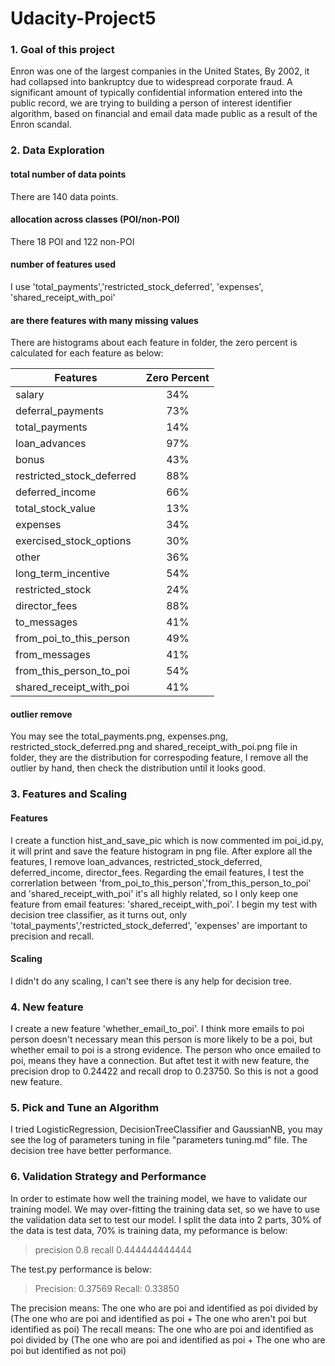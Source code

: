 # Udacity-Project5

### 1. Goal of this project

Enron was one of the largest companies in the United States,
By 2002, it had collapsed into bankruptcy due to widespread corporate fraud.
A significant amount of typically confidential information entered into the public record,
we are trying to building a person of interest identifier algorithm,
based on financial and email data made public as a result of the Enron scandal.

### 2. Data Exploration

#### total number of data points

There are 140 data points.

#### allocation across classes (POI/non-POI)

There 18 POI and 122 non-POI

#### number of features used

I use 'total_payments','restricted_stock_deferred', 'expenses', 'shared_receipt_with_poi'

#### are there features with many missing values

There are histograms about each feature in folder, the zero percent is calculated for each feature as below:

| Features      | Zero Percent  |
| ------------- |:-------------:|
| salary        | 34%   |
| deferral_payments| 73%      |
| total_payments | 14%      |
| loan_advances | 97%     |
| bonus | 43%      |
| restricted_stock_deferred |88%     |
| deferred_income | 66%      |
| total_stock_value | 13%     |
| expenses | 34%      |
| exercised_stock_options | 30%     |
| other | 36%      |
| long_term_incentive |54%     |
| restricted_stock | 24%      |
| director_fees | 88%      |
| to_messages | 41%      |
| from_poi_to_this_person |49%     |
| from_messages | 41%     |
| from_this_person_to_poi | 54%     |
| shared_receipt_with_poi | 41%      |

#### outlier remove

You may see the total_payments.png, expenses.png, restricted_stock_deferred.png
and shared_receipt_with_poi.png file in folder, they are the distribution for correspoding
feature, I remove all the outlier by hand, then check the distribution until it looks good.


### 3. Features and Scaling

#### Features

I create a function hist_and_save_pic which is now commented im poi_id.py, it will print and save
the feature histogram in png file. After explore all the features, I remove loan_advances,
restricted_stock_deferred, deferred_income, director_fees. Regarding the email features, I test
the correrlation between 'from_poi_to_this_person','from_this_person_to_poi' and 'shared_receipt_with_poi'
it's all highly related, so I only keep one feature from email features: 'shared_receipt_with_poi'.
I begin my test with decision tree classifier, as it turns out, only 'total_payments','restricted_stock_deferred', 'expenses'
are important to precision and recall.


#### Scaling

I didn't do any scaling, I can't see there is any help for decision tree.

### 4. New feature

I create a new feature 'whether_email_to_poi'. I think more emails to poi person
doesn't necessary mean this person is more likely to be a poi, but whether email
to poi is a strong evidence. The person who once emailed to poi, means they have a connection.
But aftet test it with new feature, the precision drop to 0.24422 and recall drop to 0.23750.
So this is not a good new feature.


### 5. Pick and Tune an Algorithm

I tried LogisticRegression, DecisionTreeClassifier and GaussianNB, you may see
the log of parameters tuning in file "parameters tuning.md" file. The decision tree
have better performance.

### 6. Validation Strategy and Performance

In order to estimate how well the training model, we have to validate our training model.
We may over-fitting the training data set, so we have to use the validation data set
to test our model. I split the data into 2 parts, 30% of the data is test data, 70% is training data,
my peformance is below:

> precision 0.8 recall 0.444444444444

The test.py performance is below:

> Precision: 0.37569  Recall: 0.33850

The precision means: The one who are poi and identified as poi divided by (The one who are poi and identified as poi + The one who aren't poi but identified as poi)
The recall means: The one who are poi and identified as poi divided by (The one who are poi and identified as poi + The one who are poi but identified as not poi)






